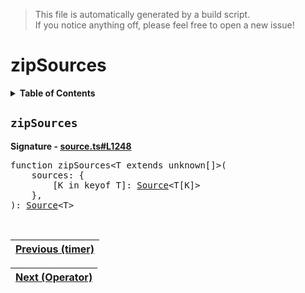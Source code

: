 > This file is automatically generated by a build script.<br>If you notice anything off, please feel free to open a new issue!

# zipSources

<details><summary><b>Table of Contents</b></summary>

1. [<code>zipSources</code>](#zipSources)</details>

## <a name="zipSources"></a><code>zipSources</code>

<b>Signature - [source.ts#L1248](..\/..\/packages\/core\/src\/source.ts#L1248)</b>

<pre>function zipSources&lt;T extends unknown[]&gt;(<br>    sources: {<br>        [K in keyof T]: <a href="00-Source.md#Source-Interface">Source</a>&lt;T[K]&gt;<br>    },<br>): <a href="00-Source.md#Source-Interface">Source</a>&lt;T&gt;</pre><br>

| [Previous \(timer\)](36-timer.md#readme) |
| --- |

<div align="right">

| [Next \(Operator\)](..\/04-api-operator\/000-Operator.md#readme) |
| --- |
</div>

